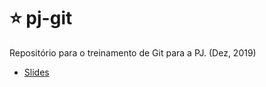 # :star: pj-git
Repositório para o treinamento de Git para a PJ. (Dez, 2019)

- [Slides](bit.ly/pj-git)
